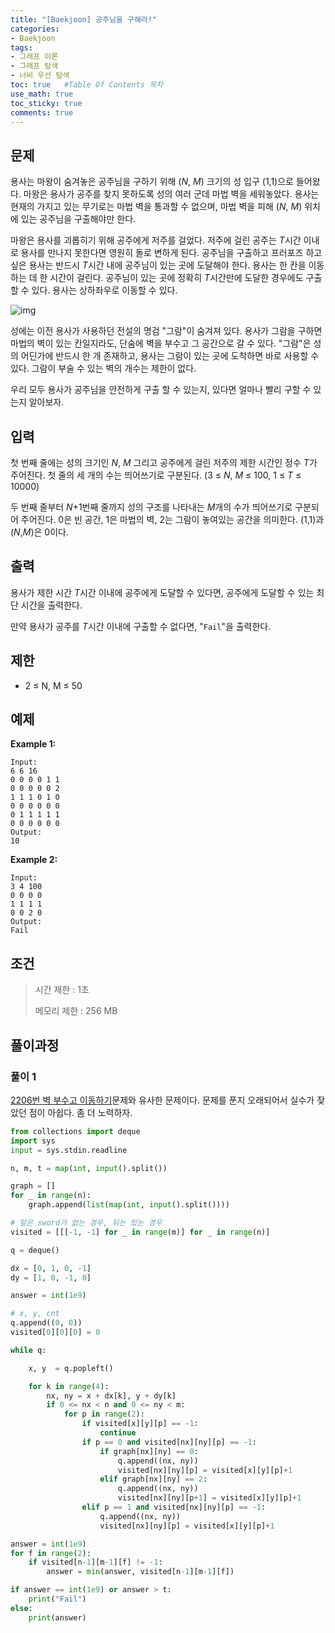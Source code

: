 ```yaml
---
title: "[Baekjoon] 공주님을 구해라!"
categories: 
- Baekjoon
tags:
- 그래프 이론
- 그래프 탐색
- 너비 우선 탐색
toc: true   #Table Of Contents 목차 
use_math: true
toc_sticky: true
comments: true
---
```


## 문제

용사는 마왕이 숨겨놓은 공주님을 구하기 위해 (*N*, *M*) 크기의 성 입구 (1,1)으로 들어왔다. 마왕은 용사가 공주를 찾지 못하도록 성의 여러 군데 마법 벽을 세워놓았다. 용사는 현재의 가지고 있는 무기로는 마법 벽을 통과할 수 없으며, 마법 벽을 피해 (*N*, *M*) 위치에 있는 공주님을 구출해야만 한다.

마왕은 용사를 괴롭히기 위해 공주에게 저주를 걸었다. 저주에 걸린 공주는 *T*시간 이내로 용사를 만나지 못한다면 영원히 돌로 변하게 된다. 공주님을 구출하고 프러포즈 하고 싶은 용사는 반드시 *T*시간 내에 공주님이 있는 곳에 도달해야 한다. 용사는 한 칸을 이동하는 데 한 시간이 걸린다. 공주님이 있는 곳에 정확히 *T*시간만에 도달한 경우에도 구출할 수 있다. 용사는 상하좌우로 이동할 수 있다.

![img](https://upload.acmicpc.net/62b6063d-4d01-4836-9793-94ab99f032f2/)

성에는 이전 용사가 사용하던 전설의 명검 "그람"이 숨겨져 있다. 용사가 그람을 구하면 마법의 벽이 있는 칸일지라도, 단숨에 벽을 부수고 그 공간으로 갈 수 있다. "그람"은 성의 어딘가에 반드시 한 개 존재하고, 용사는 그람이 있는 곳에 도착하면 바로 사용할 수 있다. 그람이 부술 수 있는 벽의 개수는 제한이 없다.

우리 모두 용사가 공주님을 안전하게 구출 할 수 있는지, 있다면 얼마나 빨리 구할 수 있는지 알아보자.

## 입력

첫 번째 줄에는 성의 크기인 *N*, *M* 그리고 공주에게 걸린 저주의 제한 시간인 정수 *T*가 주어진다. 첫 줄의 세 개의 수는 띄어쓰기로 구분된다. (3 ≤ *N*, *M* ≤ 100, 1 ≤ *T* ≤ 10000)

두 번째 줄부터 *N*+1번째 줄까지 성의 구조를 나타내는 *M*개의 수가 띄어쓰기로 구분되어 주어진다. 0은 빈 공간, 1은 마법의 벽, 2는 그람이 놓여있는 공간을 의미한다. (1,1)과 (*N*,*M*)은 0이다.

## 출력

용사가 제한 시간 *T*시간 이내에 공주에게 도달할 수 있다면, 공주에게 도달할 수 있는 최단 시간을 출력한다.

만약 용사가 공주를 *T*시간 이내에 구출할 수 없다면, "`Fail`"을 출력한다.

## 제한

- 2 ≤ N, M ≤ 50

## 예제

**Example 1:**

```
Input: 
6 6 16
0 0 0 0 1 1
0 0 0 0 0 2
1 1 1 0 1 0
0 0 0 0 0 0
0 1 1 1 1 1
0 0 0 0 0 0
Output: 
10
```

**Example 2:**

```
Input:
3 4 100
0 0 0 0
1 1 1 1
0 0 2 0
Output:
Fail
```

## 조건

> 시간 제한 : 1초
>
> 메모리 제한 : 256 MB

## 풀이과정

### 풀이 1

[2206번 벽 부수고 이동하기](https://leeyeongeol.github.io/baekjoon/Baekjoon-2206%EB%B2%88-%EB%B2%BD-%EB%B6%80%EC%88%98%EA%B3%A0-%EC%9D%B4%EB%8F%99%ED%95%98%EA%B8%B0/)문제와 유사한 문제이다. 문제를 푼지 오래되어서 실수가 잦았던 점이 아쉽다. 좀 더 노력하자.

```python
from collections import deque
import sys
input = sys.stdin.readline

n, m, t = map(int, input().split())

graph = []
for _ in range(n):
    graph.append(list(map(int, input().split())))

# 앞은 sword가 없는 경우, 뒤는 있는 경우
visited = [[[-1, -1] for _ in range(m)] for _ in range(n)]

q = deque()

dx = [0, 1, 0, -1]
dy = [1, 0, -1, 0]

answer = int(1e9)

# x, y, cnt
q.append((0, 0))
visited[0][0][0] = 0

while q:

    x, y  = q.popleft()

    for k in range(4):
        nx, ny = x + dx[k], y + dy[k]
        if 0 <= nx < n and 0 <= ny < m:
            for p in range(2):
                if visited[x][y][p] == -1:
                    continue
                if p == 0 and visited[nx][ny][p] == -1:
                    if graph[nx][ny] == 0:
                        q.append((nx, ny))
                        visited[nx][ny][p] = visited[x][y][p]+1
                    elif graph[nx][ny] == 2:
                        q.append((nx, ny))
                        visited[nx][ny][p+1] = visited[x][y][p]+1
                elif p == 1 and visited[nx][ny][p] == -1:
                    q.append((nx, ny))
                    visited[nx][ny][p] = visited[x][y][p]+1

answer = int(1e9)
for f in range(2):
    if visited[n-1][m-1][f] != -1:
        answer = min(answer, visited[n-1][m-1][f])

if answer == int(1e9) or answer > t:
    print("Fail")
else:
    print(answer)
```




